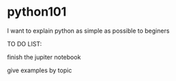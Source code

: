 # python101
I want to explain python as simple as possible to beginers

TO DO LIST:

finish the jupiter notebook

give examples by topic 



